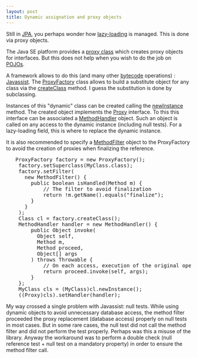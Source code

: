 ```yaml
--- 
layout: post 
title: Dynamic assignation and proxy objects 
---
```

<p>
	Still in <a href="http://en.wikipedia.org/wiki/Java_Persistence_API">JPA</a>,
	you perhaps wonder how <a
		href="http://docs.oracle.com/javaee/6/api/javax/persistence/FetchType.html#LAZY">lazy-loading</a>
	is managed. This is done via proxy objects.
</p>
<p>
	The Java SE platform provides a <a
		href="http://docs.oracle.com/javase/7/docs/api/java/lang/reflect/Proxy.html">proxy
		class</a> which creates proxy objects for interfaces. But this does not
	help when you wish to do the job on <a
		href="http://martinfowler.com/bliki/POJO.html">POJOs</a>.
</p>
<p>
	A framework allows to do this (and many other <a
		href="http://en.wikipedia.org/wiki/Java_bytecode">bytecode</a>
	operations) : <a href="http://www.jboss.org/javassist/">Javassist</a>.
	The <a
		href="http://www.csg.ci.i.u-tokyo.ac.jp/~chiba/javassist/html/javassist/util/proxy/ProxyFactory.html">ProxyFactory</a>
	class allows to build a substitute object for any class via the <a
		href="http://www.csg.ci.i.u-tokyo.ac.jp/~chiba/javassist/html/javassist/util/proxy/ProxyFactory.html#createClass%28%29">createClass</a>
	method. I guess the substitution is done by subclassing.
</p>
<p></p>
<p>
	Instances of this "dynamic" class can be created calling the <a
		href="http://docs.oracle.com/javase/7/docs/api/java/lang/Class.html#newInstance%28%29">newInstance</a>
	method. The created object implements the <a
		href="http://www.csg.ci.i.u-tokyo.ac.jp/~chiba/javassist/html/javassist/util/proxy/Proxy.html">Proxy</a>
	interface. To this this interface can be associated a <a
		href="http://www.csg.ci.i.u-tokyo.ac.jp/~chiba/javassist/html/javassist/util/proxy/MethodHandler.html">MethodHandler</a>
	object. Such an object is called on any access to the dynamic instance
	(including null tests). For a lazy-loading field, this is where to
	replace the dynamic instance.
</p>
<p>
	It is also recommended to specify a <a
		href="http://www.csg.ci.i.u-tokyo.ac.jp/~chiba/javassist/html/javassist/util/proxy/MethodFilter.html">MethodFilter</a>
	object to the ProxyFactory to avoid the creation of proxies when
	finalizing the reference.
</p>
<p>
<pre> 	ProxyFactory factory = new ProxyFactory();
	factory.setSuperclass(MyClass.class);
	factory.setFilter(
	  new MethodFilter() {
	    public boolean isHandled(Method m) {
	        // The filter to avoid finalization
	        return !m.getName().equals("finalize");
	    }
	  }
	);
	Class cl = factory.createClass();
	MethodHandler handler = new MethodHandler() {
	    public Object invoke(
	      Object self, 
	      Method m, 
	      Method proceed,
	      Object[] args
	    ) throws Throwable {
	        // On each access, execution of the original operation
	        return proceed.invoke(self, args);
	    }
	};
	MyClass cls = (MyClass)cl.newInstance();
	((Proxy)cls).setHandler(handler);
</pre>
</p>
<p>
	My way crossed a single problem with Javassist: null tests. While
	using dynamic objects to avoid unnecessary database access, the method
	filter proceeded the proxy replacement (database access) properly on
	null tests in most cases. But in some rare cases, the null test did not
	call the method filter and did not perform the test properly. Perhaps
	was this a misuse of the library. Anyway the workaround was to perform
	a double check (null reference test + null test on a mandatory
	property) in order to ensure the method filter call.
</p>
